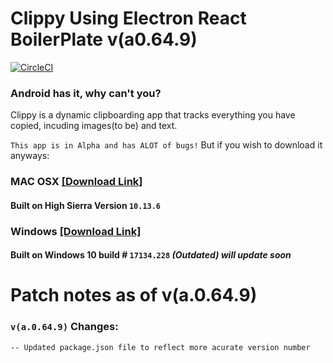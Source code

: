 # Clippy Using Electron React BoilerPlate v(a0.64.9)

[![CircleCI](https://circleci.com/gh/Jarmahent/Clippy.svg?style=svg)](https://circleci.com/gh/Jarmahent/Clippy)

### Android has it, why can't you?

Clippy is a dynamic clipboarding app that tracks everything you have copied, incuding images(to be) and text.

`This app is in Alpha and has ALOT of bugs!`
But if you wish to download it anyways:

### MAC OSX [[Download Link]](https://www.dropbox.com/s/xgr3dbbs48wmy5j/Clippy-1.0.0.dmg?dl=0)

#### Built on High Sierra Version `10.13.6`

### Windows [[Download Link]](https://www.dropbox.com/s/315fd4zv20ewwc6/Clippy%20Setup%201.0.0.rar?dl=0)

#### Built on Windows 10 build # `17134.228` *_(Outdated) will update soon_*

# Patch notes as of v(a.0.64.9)


### `v(a.0.64.9)` Changes:

`-- Updated package.json file to reflect more acurate version number`
